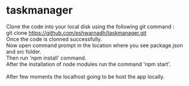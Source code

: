 # taskmanager


Clone the code into your local disk using the following git command :<br/>
  git clone https://github.com/eshwarnadh/taskmanager.git <br/>
Once the code is clonned successfully.<br/>
Now open command prompt in the location where you see package.json and src folder.<br/>
Then run 'npm install' command.<br/>
After the installation of node modules run the command 'npm start'.<br/>
<br/>
After few moments the localhost going to be host the app locally.<br/>
